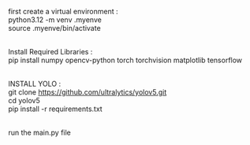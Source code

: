 first create a virtual environment : <br />
python3.12 -m venv .myenve <br />
source .myenve/bin/activate <br />
<br />

Install Required Libraries : <br />
pip install numpy opencv-python torch torchvision matplotlib tensorflow <br />
<br />

INSTALL YOLO : <br />
git clone https://github.com/ultralytics/yolov5.git <br />
cd yolov5 <br />
pip install -r requirements.txt <br />
<br />


run the main.py file
